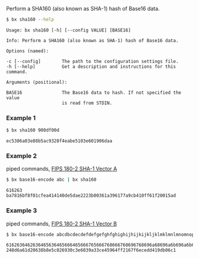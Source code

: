 Perform a SHA160 (also known as SHA-1) hash of Base16 data.  
```sh
$ bx sha160 --help
```
```
Usage: bx sha160 [-h] [--config VALUE] [BASE16]                          

Info: Perform a SHA160 (also known as SHA-1) hash of Base16 data.        

Options (named):

-c [--config]        The path to the configuration settings file.        
-h [--help]          Get a description and instructions for this command.

Arguments (positional):

BASE16               The Base16 data to hash. If not specified the value 
                     is read from STDIN.
```
### Example 1
```sh
$ bx sha160 900df00d
```
```
ec5386a03e88b5ac9328f4eabe5103e601906daa
```
### Example 2
piped commands, [FIPS 180-2 SHA-1 Vector A](http://www.nsrl.nist.gov/testdata)
```sh
$ bx base16-encode abc | bx sha160
```
```
616263
ba7816bf8f01cfea414140de5dae2223b00361a396177a9cb410ff61f20015ad
```
### Example 3
piped commands, [FIPS 180-2 SHA-1 Vector B](http://www.nsrl.nist.gov/testdata)
```sh
$ bx base16-encode abcdbcdecdefdefgefghfghighijhijkijkljklmklmnlmnomnopnopq| bx sha160
```
```
6162636462636465636465666465666765666768666768696768696a68696a6b696a6b6c6a6b6c6d6b6c6d6e6c6d6e6f6d6e6f706e6f7071
248d6a61d20638b8e5c026930c3e6039a33ce45964ff2167f6ecedd419db06c1
```